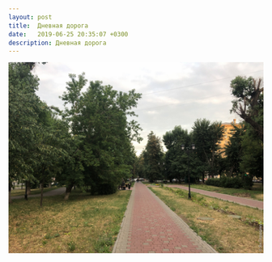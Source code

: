 ```yaml
---
layout: post
title:  Дневная дорога
date:   2019-06-25 20:35:07 +0300
description: Дневная дорога
---
```


<img src="/assets/images/2019/06/2019-06-25_20-35-07_IMG_1606_web.jpg" class="img-fluid mx-auto d-block" alt="Дневная дорога" />

